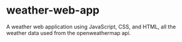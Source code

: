 # weather-web-app
A weather web application using JavaScript, CSS, and HTML, all the weather data used from the openweathermap api.
